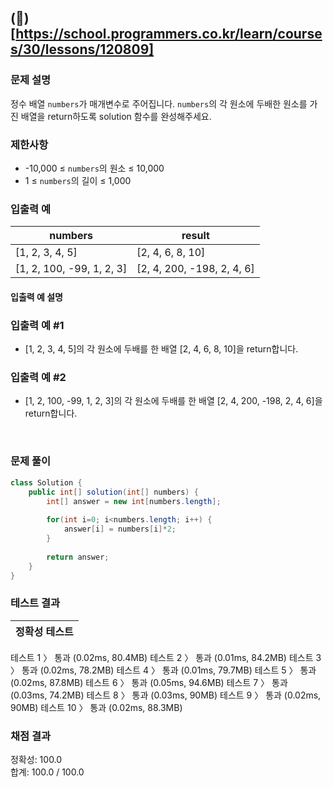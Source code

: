 ## (:link:)[https://school.programmers.co.kr/learn/courses/30/lessons/120809] 

### 문제 설명
정수 배열 `numbers`가 매개변수로 주어집니다. `numbers`의 각 원소에 두배한 원소를 가진 배열을 return하도록 solution 함수를 완성해주세요.
### 제한사항
- -10,000 ≤ `numbers`의 원소 ≤ 10,000
- 1 ≤ `numbers`의 길이 ≤ 1,000
### 입출력 예
|numbers|	result|
|--|--|
|[1, 2, 3, 4, 5]|[2, 4, 6, 8, 10]|
|[1, 2, 100, -99, 1, 2, 3]|	[2, 4, 200, -198, 2, 4, 6]|
#### 입출력 예 설명
### 입출력 예 #1
- [1, 2, 3, 4, 5]의 각 원소에 두배를 한 배열 [2, 4, 6, 8, 10]을 return합니다.
### 입출력 예 #2
- [1, 2, 100, -99, 1, 2, 3]의 각 원소에 두배를 한 배열 [2, 4, 200, -198, 2, 4, 6]을 return합니다.
 
&nbsp;
### 문제 풀이
```java
class Solution {
    public int[] solution(int[] numbers) {
        int[] answer = new int[numbers.length];
        
        for(int i=0; i<numbers.length; i++) {
            answer[i] = numbers[i]*2;
        }
        
        return answer;
    }
}
```
### 테스트 결과

|정확성  테스트|
|--|
테스트 1 〉	통과 (0.02ms, 80.4MB)
테스트 2 〉	통과 (0.01ms, 84.2MB)
테스트 3 〉	통과 (0.02ms, 78.2MB)
테스트 4 〉	통과 (0.01ms, 79.7MB)
테스트 5 〉	통과 (0.02ms, 87.8MB)
테스트 6 〉	통과 (0.05ms, 94.6MB)
테스트 7 〉	통과 (0.03ms, 74.2MB)
테스트 8 〉	통과 (0.03ms, 90MB)
테스트 9 〉	통과 (0.02ms, 90MB)
테스트 10 〉	통과 (0.02ms, 88.3MB)

### 채점 결과
정확성: 100.0   
합계: 100.0 / 100.0